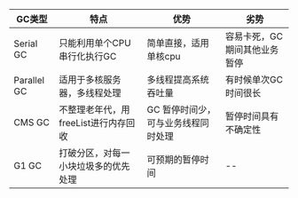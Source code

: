 | GC类型 | 特点 | 优势 | 劣势 |
| ------ | ------ | ------ | ------ |
| Serial GC | 只能利用单个CPU串行化执行GC | 简单直接，适用单核cpu | 容易卡死，GC期间其他业务暂停 |
| Parallel GC | 适用于多核服务器，多线程处理 | 多线程提高系统吞吐量 | 有时候单次GC时间很长 |
| CMS GC | 不整理老年代，用freeList进行内存回收 | GC 暂停时间少，可与业务线程同时处理 | 暂停时间具有不确定性 |
| G1 GC | 打破分区，对每一小块垃圾多的优先处理 | 可预期的暂停时间 | -- |